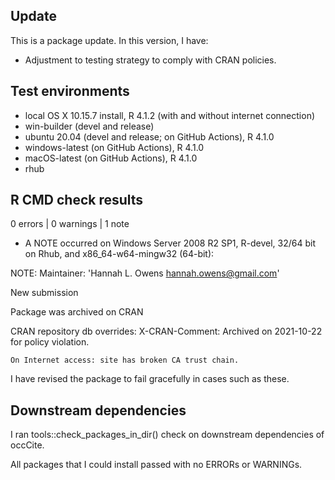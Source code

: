 ## Update
This is a package update. In this version, I have:

* Adjustment to testing strategy to comply with CRAN policies.

## Test environments
* local OS X 10.15.7 install, R 4.1.2 (with and without internet connection)
* win-builder (devel and release)
* ubuntu 20.04 (devel and release; on GitHub Actions), R 4.1.0
* windows-latest (on GitHub Actions), R 4.1.0
* macOS-latest (on GitHub Actions), R 4.1.0
* rhub

## R CMD check results
0 errors | 0 warnings | 1 note

* A NOTE occurred on Windows Server 2008 R2 SP1, R-devel, 32/64 bit on Rhub, and x86_64-w64-mingw32 (64-bit):

NOTE: Maintainer: 'Hannah L. Owens <hannah.owens@gmail.com>'
  
  New submission
  
  Package was archived on CRAN
  
  CRAN repository db overrides:
    X-CRAN-Comment: Archived on 2021-10-22 for policy violation.
  
    On Internet access: site has broken CA trust chain.

I have revised the package to fail gracefully in cases such as these.

## Downstream dependencies
I ran tools::check_packages_in_dir() check on downstream dependencies of 
occCite. 

All packages that I could install passed with no ERRORs or WARNINGs.
